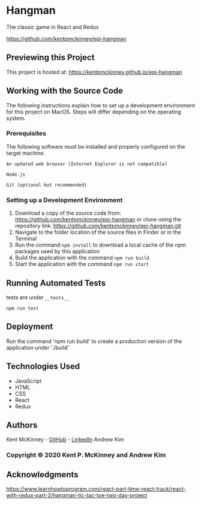 <!-- Category: Epicodus;Games;HTML/CSS/JS -->
# Hangman

The classic game in React and Redux

https://github.com/kentpmckinney/epi-hangman

## Previewing this Project

This project is hosted at: https://kentpmckinney.github.io/epi-hangman

## Working with the Source Code

The following instructions explain how to set up a development environment for this project on MacOS. Steps will differ depending on the operating system.

### Prerequisites

The following software must be installed and properly configured on the target machine. 

```
An updated web browser (Internet Explorer is not compatible)
```
```
Node.js
```
```
Git (optional but recommended)
```

### Setting up a Development Environment

1. Download a copy of the source code from: https://github.com/kentpmckinney/epi-hangman
   or clone using the repository link: https://github.com/kentpmckinney/epi-hangman.git
2. Navigate to the folder location of the source files in Finder or in the Terminal
3. Run the command `npm install` to download a local cache of the npm packages used by this application
4. Build the application with the command `npm run build`
5. Start the application with the command `npm run start`

## Running Automated Tests

tests are under ``__tests__``

```
npm run test
```

## Deployment

Run the command 'npm run build' to create a production version of the application under './build'

## Technologies Used

* JavaScript
* HTML
* CSS
* React
* Redux

## Authors

Kent McKinney - [GitHub](https://github.com/kentpmckinney) - [LinkedIn](https://www.linkedin.com/in/kentpmckinney/)
Andrew Kim

### Copyright &copy; 2020 Kent P. McKinney and Andrew Kim

## Acknowledgments

https://www.learnhowtoprogram.com/react-part-time-react-track/react-with-redux-part-2/hangman-tic-tac-toe-two-day-project
